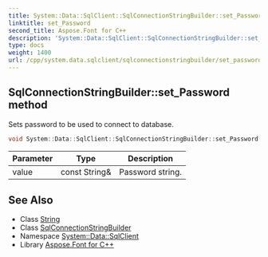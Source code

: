```yaml
---
title: System::Data::SqlClient::SqlConnectionStringBuilder::set_Password method
linktitle: set_Password
second_title: Aspose.Font for C++
description: 'System::Data::SqlClient::SqlConnectionStringBuilder::set_Password method. Sets password to be used to connect to database in C++.'
type: docs
weight: 1400
url: /cpp/system.data.sqlclient/sqlconnectionstringbuilder/set_password/
---
```

## SqlConnectionStringBuilder::set_Password method


Sets password to be used to connect to database.

```cpp
void System::Data::SqlClient::SqlConnectionStringBuilder::set_Password(const String &value)
```


| Parameter | Type | Description |
| --- | --- | --- |
| value | const String\& | Password string. |

## See Also

* Class [String](../../../system/string/)
* Class [SqlConnectionStringBuilder](../)
* Namespace [System::Data::SqlClient](../../)
* Library [Aspose.Font for C++](../../../)
